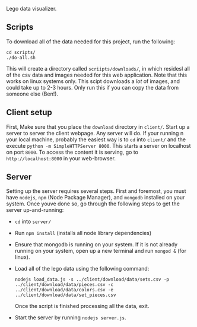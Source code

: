 Lego data visualizer.

## Scripts

To download all of the data needed for this project, run the following:

```
cd scripts/
./do-all.sh
```
This will create a directory called `scriipts/downloads/`, in which residesl all of the csv data
and images needed for this web application. Note that this works on linux systems only. This scipt 
downloads a _lot_ of images, and could take up to 2-3 hours. Only run this if you can copy the data 
from someone else (Ben!). 

## Client setup

First, Make sure that you place the `download` directory in `client/`.
Start up a server to server the client webpage. Any server will do. If your running n your local 
machine, probably the easiest way is to `cd` into `client/` and the execute 
`python -m SimpleHTTPServer 8000`. This starts a server on localhost on port `8000`. To access the
content it is serving, go to `http://localhost:8000` in your web-browser.

## Server

Setting up the server requires several steps. First and foremost, you must have `nodejs`, `npm` 
(Node Package Manager), and `mongodb` installed on your system. Once youve done so, go through 
the following steps to get the server up-and-running:

- `cd` into `server/`
- Run `npm install` (installs all node library dependencies)
- Ensure that mongodb is running on your system. If it is not already running on your system, 
  open up a new terminal and run `mongod &` (for linux). 
- Load all of the lego data using the following command:

  ```
  nodejs load_data.js -s ../client/download/data/sets.csv -p ../client/download/data/pieces.csv -c ../client/download/data/colors.csv -e ../client/download/data/set_pieces.csv
  ```

  Once the script is finished processing all the data, exit.

- Start the server by running `nodejs server.js`.

